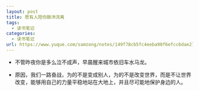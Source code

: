 ```yaml
---
layout: post
title: 愿有人陪你颠沛流离
tags:
  - 读书笔记
categories:
  - 读书笔记
url: https://www.yuque.com/samzong/notes/149f78cb5fc4eeba90f6efcc6dae2792
---
```


- 不管昨夜你是多么泣不成声，早晨醒来城市依旧车水马龙。

- 原因，我们一路奋战，为的不是变成别人，为的不是改变世界，而是不让世界改变，能够用自己的力量平稳地站在大地上，并且尽可能地保护身边的人。
